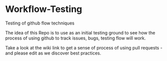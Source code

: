 Workflow-Testing
================

Testing of github flow techniques 

The idea of this Repo is to use as an initial testing ground to see how the process of using github to track issues, bugs, testing flow will work.

Take a look at the wiki link to get a sense of process of using pull requests - and please edit as we discover best practices.
